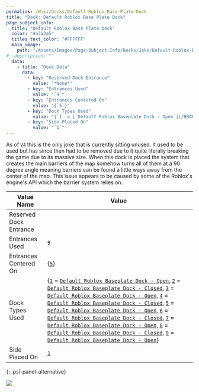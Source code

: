 ```yaml
---
permalink: /Wiki/Docks/Default-Roblox-Base-Plate-Dock
title: "Dock: Default Roblox Base Plate Dock"
page_subject_info:
  title: "Default Roblox Base Plate Dock"
  color: "#a3a2a5"
  titles_text_color: "#FFFFFF"
  main_image:
    path: "/Assets/Images/Page-Subject-Info/Docks/Joke/Default-Roblox-Base-Plate-Dock.png"
#  description: ""
  data:
    - title: "Dock Data"
      data:
        - key: "Reserved Dock Entrance"
          value: "*None*"
        - key: "Entrances Used"
          value: "`9`"
        - key: "Entrances Centered On"
          value: "{`5`}"
        - key: "Dock Types Used"
          value: "{`1` = [`Default Roblox Baseplate Dock - Open`](/RBAP-Wiki/Wiki/Dock-Types/Default-Roblox-Baseplate-Dock-Open), `2` = [`Default Roblox Baseplate Dock - Closed`](/RBAP-Wiki/Wiki/Dock-Types/Default-Roblox-Baseplate-Dock-Closed), `3` = [`Default Roblox Baseplate Dock - Open`](/RBAP-Wiki/Wiki/Dock-Types/Default-Roblox-Baseplate-Dock-Open), `4` = [`Default Roblox Baseplate Dock - Closed`](/RBAP-Wiki/Wiki/Dock-Types/Default-Roblox-Baseplate-Dock-Closed), `5` = [`Default Roblox Baseplate Dock - Open`](/RBAP-Wiki/Wiki/Dock-Types/Default-Roblox-Baseplate-Dock-Open), `6` = [`Default Roblox Baseplate Dock - Closed`](/RBAP-Wiki/Wiki/Dock-Types/Default-Roblox-Baseplate-Dock-Closed), `7` = [`Default Roblox Baseplate Dock - Open`](/RBAP-Wiki/Wiki/Dock-Types/Default-Roblox-Baseplate-Dock-Open), `8` = [`Default Roblox Baseplate Dock - Closed`](/RBAP-Wiki/Wiki/Dock-Types/Default-Roblox-Baseplate-Dock-Closed), `9` = [`Default Roblox Baseplate Dock - Open`](/RBAP-Wiki/Wiki/Dock-Types/Default-Roblox-Baseplate-Dock-Open)}"
        - key: "Side Placed On"
          value: "`1`"
---
```


As of [`V4`](/RBAP-Wiki/Wiki/Value-Types#rbap-version) this is the only joke that is currently sitting unused. It used to be used but has since then had to be removed due to it quite literally breaking the game due to its massive size. When this dock is placed the system that creates the main barriers of the map somehow turns all of them at a 90 degree angle meaning barriers can be found a little ways away from the center of the map. This issue appears to be caused by some of the Roblox's engine's API which the barrier system relies on.

| Value Name             | Value |
|-|-|
| Reserved Dock Entrance |  |
| Entrances Used         | [`9`](/RBAP-Wiki/Wiki/Value-Types#number) |
| Entrances Centered On  | {[`5`](/RBAP-Wiki/Wiki/Value-Types#number)} |
| Dock Types Used        | {[`1`](/RBAP-Wiki/Wiki/Value-Types#number) = [`Default Roblox Baseplate Dock - Open`](/RBAP-Wiki/Wiki/Dock-Types/Default-Roblox-Baseplate-Dock-Open), [`2`](/RBAP-Wiki/Wiki/Value-Types#number) = [`Default Roblox Baseplate Dock - Closed`](/RBAP-Wiki/Wiki/Dock-Types/Default-Roblox-Baseplate-Dock-Closed), [`3`](/RBAP-Wiki/Wiki/Value-Types#number) = [`Default Roblox Baseplate Dock - Open`](/RBAP-Wiki/Wiki/Dock-Types/Default-Roblox-Baseplate-Dock-Open), [`4`](/RBAP-Wiki/Wiki/Value-Types#number) = [`Default Roblox Baseplate Dock - Closed`](/RBAP-Wiki/Wiki/Dock-Types/Default-Roblox-Baseplate-Dock-Closed), [`5`](/RBAP-Wiki/Wiki/Value-Types#number) = [`Default Roblox Baseplate Dock - Open`](/RBAP-Wiki/Wiki/Dock-Types/Default-Roblox-Baseplate-Dock-Open), [`6`](/RBAP-Wiki/Wiki/Value-Types#number) = [`Default Roblox Baseplate Dock - Closed`](/RBAP-Wiki/Wiki/Dock-Types/Default-Roblox-Baseplate-Dock-Closed), [`7`](/RBAP-Wiki/Wiki/Value-Types#number) = [`Default Roblox Baseplate Dock - Open`](/RBAP-Wiki/Wiki/Dock-Types/Default-Roblox-Baseplate-Dock-Open), [`8`](/RBAP-Wiki/Wiki/Value-Types#number) = [`Default Roblox Baseplate Dock - Closed`](/RBAP-Wiki/Wiki/Dock-Types/Default-Roblox-Baseplate-Dock-Closed), [`9`](/RBAP-Wiki/Wiki/Value-Types#number) = [`Default Roblox Baseplate Dock - Open`](/RBAP-Wiki/Wiki/Dock-Types/Default-Roblox-Baseplate-Dock-Open)} |
| Side Placed On         | [`1`](/RBAP-Wiki/Wiki/Value-Types#number) |
{: .psi-panel-alternative}

![](/RBAP-Wiki/Assets/Images/Docks/Joke/Default-Roblox-Base-Plate-Dock.png)